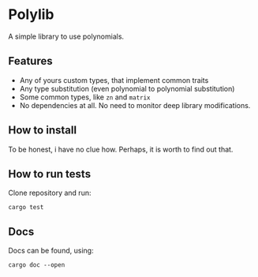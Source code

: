 # Polylib

A simple library to use polynomials.

## Features
* Any of yours custom types, that implement common traits
* Any type substitution (even polynomial to polynomial substitution)
* Some common types, like `zn` and `matrix`
* No dependencies at all. No need to monitor deep library modifications.

## How to install
To be honest, i have no clue how. Perhaps, it is worth to find out that.

## How to run tests
Clone repository and run:
```
cargo test
```

## Docs
Docs can be found, using:
```
cargo doc --open
``` 
